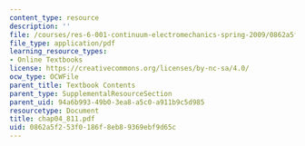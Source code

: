 ```yaml
---
content_type: resource
description: ''
file: /courses/res-6-001-continuum-electromechanics-spring-2009/0862a5f253f0186f8eb89369ebf9d65c_chap04_811.pdf
file_type: application/pdf
learning_resource_types:
- Online Textbooks
license: https://creativecommons.org/licenses/by-nc-sa/4.0/
ocw_type: OCWFile
parent_title: Textbook Contents
parent_type: SupplementalResourceSection
parent_uid: 94a6b993-49b0-3ea8-a5c0-a911b9c5d985
resourcetype: Document
title: chap04_811.pdf
uid: 0862a5f2-53f0-186f-8eb8-9369ebf9d65c
---
```

